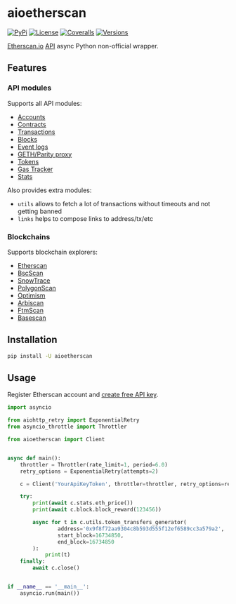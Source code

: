 # aioetherscan

[![PyPi](https://img.shields.io/pypi/v/aioetherscan.svg)](https://pypi.org/project/aioetherscan/)
[![License](https://img.shields.io/pypi/l/aioetherscan.svg)](https://pypi.org/project/aioetherscan/)
[![Coveralls](https://img.shields.io/coveralls/ape364/aioetherscan.svg)](https://coveralls.io/github/ape364/aioetherscan)
[![Versions](https://img.shields.io/pypi/pyversions/aioetherscan.svg)](https://pypi.org/project/aioetherscan/)


[Etherscan.io](https://etherscan.io) [API](https://etherscan.io/apis) async Python non-official wrapper.

## Features

### API modules

Supports all API modules:

* [Accounts](https://docs.etherscan.io/api-endpoints/accounts)
* [Contracts](https://docs.etherscan.io/api-endpoints/contracts)
* [Transactions](https://docs.etherscan.io/api-endpoints/stats)
* [Blocks](https://docs.etherscan.io/api-endpoints/blocks)
* [Event logs](https://docs.etherscan.io/api-endpoints/logs)
* [GETH/Parity proxy](https://docs.etherscan.io/api-endpoints/geth-parity-proxy)
* [Tokens](https://docs.etherscan.io/api-endpoints/tokens)
* [Gas Tracker](https://docs.etherscan.io/api-endpoints/gas-tracker)
* [Stats](https://docs.etherscan.io/api-endpoints/stats-1)

Also provides extra modules:
* `utils` allows to fetch a lot of transactions without timeouts and not getting banned
* `links` helps to compose links to address/tx/etc

### Blockchains

Supports blockchain explorers:

* [Etherscan](https://docs.etherscan.io/getting-started/endpoint-urls)
* [BscScan](https://docs.bscscan.com/getting-started/endpoint-urls)
* [SnowTrace](https://snowtrace.io/documentation/etherscan-compatibility/accounts)
* [PolygonScan](https://docs.polygonscan.com/getting-started/endpoint-urls)
* [Optimism](https://docs.optimism.etherscan.io/getting-started/endpoint-urls)
* [Arbiscan](https://docs.arbiscan.io/getting-started/endpoint-urls)
* [FtmScan](https://docs.ftmscan.com/getting-started/endpoint-urls)
* [Basescan](https://docs.basescan.org/getting-started/endpoint-urls)
## Installation

```sh
pip install -U aioetherscan
```

## Usage
Register Etherscan account and [create free API key](https://etherscan.io/myapikey).

```python
import asyncio

from aiohttp_retry import ExponentialRetry
from asyncio_throttle import Throttler

from aioetherscan import Client


async def main():
    throttler = Throttler(rate_limit=1, period=6.0)
    retry_options = ExponentialRetry(attempts=2)

    c = Client('YourApiKeyToken', throttler=throttler, retry_options=retry_options)

    try:
        print(await c.stats.eth_price())
        print(await c.block.block_reward(123456))

        async for t in c.utils.token_transfers_generator(
                address='0x9f8f72aa9304c8b593d555f12ef6589cc3a579a2',
                start_block=16734850,
                end_block=16734850
        ):
            print(t)
    finally:
        await c.close()


if __name__ == '__main__':
    asyncio.run(main())
```
